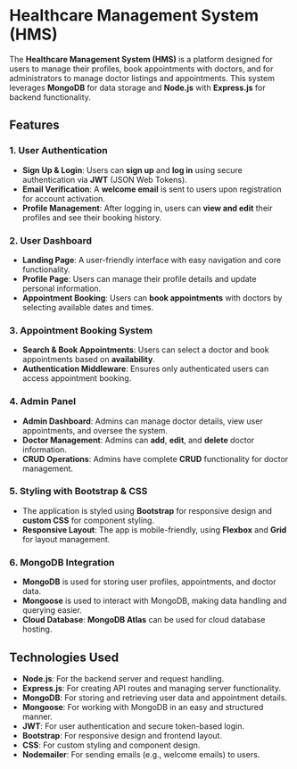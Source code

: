 # Healthcare Management System (HMS)

The **Healthcare Management System (HMS)** is a platform designed for users to manage their profiles, book appointments with doctors, and for administrators to manage doctor listings and appointments. This system leverages **MongoDB** for data storage and **Node.js** with **Express.js** for backend functionality.

## Features

### 1. **User Authentication**
- **Sign Up & Login**: Users can **sign up** and **log in** using secure authentication via **JWT** (JSON Web Tokens).
- **Email Verification**: A **welcome email** is sent to users upon registration for account activation.
- **Profile Management**: After logging in, users can **view and edit** their profiles and see their booking history.

### 2. **User Dashboard**
- **Landing Page**: A user-friendly interface with easy navigation and core functionality.
- **Profile Page**: Users can manage their profile details and update personal information.
- **Appointment Booking**: Users can **book appointments** with doctors by selecting available dates and times.

### 3. **Appointment Booking System**
- **Search & Book Appointments**: Users can select a doctor and book appointments based on **availability**.
- **Authentication Middleware**: Ensures only authenticated users can access appointment booking.

### 4. **Admin Panel**
- **Admin Dashboard**: Admins can manage doctor details, view user appointments, and oversee the system.
- **Doctor Management**: Admins can **add**, **edit**, and **delete** doctor information.
- **CRUD Operations**: Admins have complete **CRUD** functionality for doctor management.

### 5. **Styling with Bootstrap & CSS**
- The application is styled using **Bootstrap** for responsive design and **custom CSS** for component styling.
- **Responsive Layout**: The app is mobile-friendly, using **Flexbox** and **Grid** for layout management.

### 6. **MongoDB Integration**
- **MongoDB** is used for storing user profiles, appointments, and doctor data.
- **Mongoose** is used to interact with MongoDB, making data handling and querying easier.
- **Cloud Database**: **MongoDB Atlas** can be used for cloud database hosting.

## Technologies Used
- **Node.js**: For the backend server and request handling.
- **Express.js**: For creating API routes and managing server functionality.
- **MongoDB**: For storing and retrieving user data and appointment details.
- **Mongoose**: For working with MongoDB in an easy and structured manner.
- **JWT**: For user authentication and secure token-based login.
- **Bootstrap**: For responsive design and frontend layout.
- **CSS**: For custom styling and component design.
- **Nodemailer**: For sending emails (e.g., welcome emails) to users.


